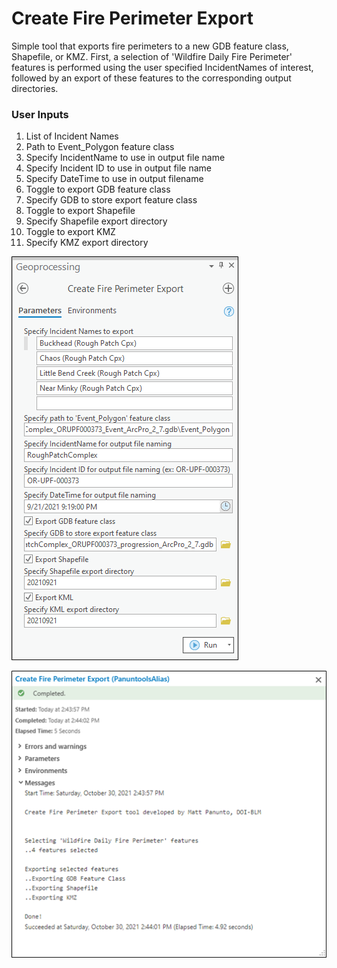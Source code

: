 # Create Fire Perimeter Export

Simple tool that exports fire perimeters to a new GDB feature class, Shapefile, or KMZ. First, a selection of 'Wildfire Daily Fire Perimeter' features is performed using the user specified IncidentNames of interest, followed by an export of these features to the corresponding output directories.

### User Inputs

1. List of Incident Names
2. Path to Event_Polygon feature class
3. Specify IncidentName to use in output file name
4. Specify Incident ID to use in output file name
5. Specify DateTime to use in output filename
6. Toggle to export GDB feature class
7. Specify GDB to store export feature class
8. Toggle to export Shapefile
9. Specify Shapefile export directory
10. Toggle to export KMZ
11. Specify KMZ export directory


![screenshot_CreateFirePerimeterExport_1.png](/docs/screenshot_CreateFirePerimeterExport_1.png?raw=true)

![screenshot_CreateFirePerimeterExport_2.png](/docs/screenshot_CreateFirePerimeterExport_2.png?raw=true)
